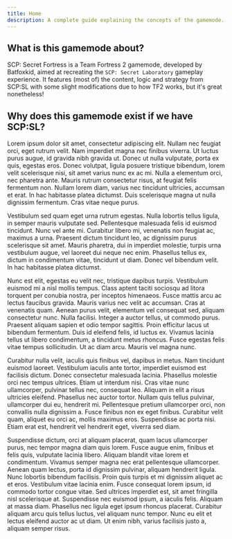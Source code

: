 ```yaml
---
title: Home
description: A complete guide explaining the concepts of the gamemode.
---
```


## What is this gamemode about?

SCP: Secret Fortress is a Team Fortress 2 gamemode, developed by Batfoxkid, aimed at recreating the `SCP: Secret Laboratory` gameplay experience. It features (most of) the content, logic and strategy from SCP:SL with some slight modifications due to how TF2 works, but it's great nonetheless!

## Why does this gamemode exist if we have SCP:SL?

Lorem ipsum dolor sit amet, consectetur adipiscing elit. Nullam nec feugiat orci, eget rutrum velit. Nam imperdiet magna nec finibus viverra. Ut luctus purus augue, id gravida nibh gravida ut. Donec ut nulla vulputate, porta ex quis, egestas eros. Donec volutpat, ligula posuere tristique bibendum, lorem velit scelerisque nisi, sit amet varius nunc ex ac mi. Nulla a elementum orci, nec pharetra ante. Mauris rutrum consectetur risus, at feugiat felis fermentum non. Nullam lorem diam, varius nec tincidunt ultricies, accumsan et erat. In hac habitasse platea dictumst. Duis scelerisque magna ut nulla dignissim fermentum. Cras vitae neque purus.

Vestibulum sed quam eget urna rutrum egestas. Nulla lobortis tellus ligula, in semper mauris vulputate sed. Pellentesque malesuada felis id euismod tincidunt. Nunc vel ante mi. Curabitur libero mi, venenatis non feugiat ac, maximus a urna. Praesent dictum tincidunt leo, ac dignissim purus scelerisque sit amet. Mauris pharetra, dui in imperdiet molestie, turpis urna vestibulum augue, vel laoreet dui neque nec enim. Phasellus tellus ex, dictum in condimentum vitae, tincidunt ut diam. Donec vel bibendum velit. In hac habitasse platea dictumst.

Nunc est elit, egestas eu velit nec, tristique dapibus turpis. Vestibulum euismod mi a nisl mollis tempus. Class aptent taciti sociosqu ad litora torquent per conubia nostra, per inceptos himenaeos. Fusce mattis arcu ac lectus faucibus gravida. Mauris varius nec velit ac accumsan. Cras at venenatis quam. Aenean purus velit, elementum vel consequat sed, aliquam consectetur nunc. Nulla facilisi. Integer a auctor tellus, ut commodo purus. Praesent aliquam sapien et odio tempor sagittis. Proin efficitur lacus ut bibendum fermentum. Duis id eleifend felis, id luctus ex. Vivamus lacinia tellus ut libero condimentum, a tincidunt metus rhoncus. Fusce egestas felis vitae tempus sollicitudin. Ut ac diam arcu. Mauris vel magna nunc.

Curabitur nulla velit, iaculis quis finibus vel, dapibus in metus. Nam tincidunt euismod laoreet. Vestibulum iaculis ante tortor, imperdiet euismod est facilisis dictum. Donec consectetur malesuada lacinia. Phasellus molestie orci nec tempus ultrices. Etiam ut interdum nisi. Cras vitae nunc ullamcorper, pulvinar tellus nec, consequat leo. Aliquam in elit a risus ultricies eleifend. Phasellus nec auctor tortor. Nullam quis tellus pulvinar, ullamcorper dui eu, hendrerit mi. Pellentesque pretium ullamcorper orci, non convallis nulla dignissim a. Fusce finibus non ex eget finibus. Curabitur velit quam, aliquet eu orci ac, mollis maximus eros. Suspendisse ac porta nisi. Etiam erat est, hendrerit vel hendrerit eget, viverra sed diam.

Suspendisse dictum, orci at aliquam placerat, quam lacus ullamcorper purus, nec tempor magna diam quis lorem. Fusce augue enim, finibus et felis quis, vulputate lacinia libero. Aliquam blandit vitae lorem et condimentum. Vivamus semper magna nec erat pellentesque ullamcorper. Aenean quam lectus, porta id dignissim pulvinar, aliquam hendrerit ligula. Nunc lobortis bibendum facilisis. Proin quis turpis et mi dignissim aliquet ac et eros. Vestibulum vitae lacinia enim. Fusce consequat lorem ipsum, id commodo tortor congue vitae. Sed ultrices imperdiet est, sit amet fringilla nisl scelerisque at. Suspendisse nec euismod ipsum, a iaculis felis. Aliquam at massa diam. Phasellus nec ligula eget ipsum rhoncus placerat. Curabitur aliquam arcu quis tellus luctus, vel aliquam nunc tempor. Nunc eu elit et lectus eleifend auctor ac ut diam. Ut enim nibh, varius facilisis justo a, aliquam semper risus.
